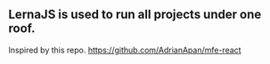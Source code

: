 ## LernaJS is used to run all projects under one roof.
Inspired by this repo. https://github.com/AdrianApan/mfe-react
